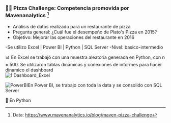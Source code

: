 ### 🍕🍕  Pizza Challenge: Competencia promovida por Mavenanalytics [^1] 

+ Análisis de datos realizado para un restaurante de pizza 
+ Pregunta general: ¿Cuál fue el desempeño de Plato's Pizza en 2015? 
+ Objetivo: Mejorar las operaciones del restaurante en 2016

-Se utilizo Excel | Power BI | Python | SQL Server
-Nivel: basico-intermedio

📊 En Excel se trabajó con una muestra aleatoria generada en Python, con n =  500. Se utilizaron tablas dinamicas y conexiones de informes para hacer dinamico el dashboard  
![1 Dashboard_Excel](https://user-images.githubusercontent.com/82233779/203609094-27248492-cb8a-410f-babb-51c02e39ded2.PNG)





![PowerBI](https://user-images.githubusercontent.com/82233779/203394674-b71bd963-8ebe-412a-9b26-dae6af54bf1d.PNG)En Power BI, se trabajo con toda la data y se consolido con SQL Server


🐍 En Python 



[^1]: Data: https://www.mavenanalytics.io/blog/maven-pizza-challenge 
